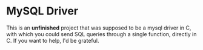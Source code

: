 # MySQL Driver

This is an **unfinished** project that was supposed to be a mysql driver in C, with which you could send SQL queries through a single function, directly in C. If you want to help, I'd be grateful.
